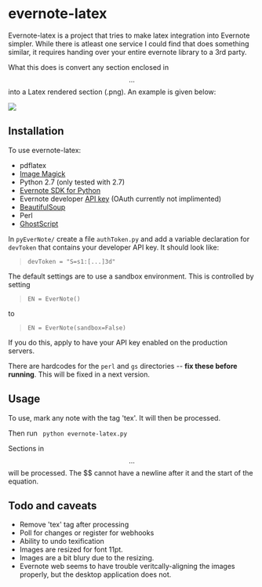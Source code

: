 # evernote-latex #

Evernote-latex is a project that tries to make latex integration into Evernote simpler. While there is atleast one service I could find that does something similar, it requires handing over your entire evernote library to a 3rd party. 

What this does is convert any section enclosed in $$...$$ into a Latex rendered section (.png). An example is given below:

![](https://raw.github.com/Chrismarsh/evernote-latex/master/example.png)


## Installation ##
To use evernote-latex:

- pdflatex
- [Image Magick](http://www.imagemagick.org/script/binary-releases.php)
- Python 2.7 (only tested with 2.7)
- [Evernote SDK for Python](https://github.com/evernote/evernote-sdk-python)
- Evernote developer [API key](http://dev.evernote.com/documentation/cloud/) (OAuth currently not implimented)
- [BeautifulSoup](http://www.crummy.com/software/BeautifulSoup/#Download) 
- Perl
- [GhostScript](http://pages.cs.wisc.edu/~ghost/)


In `pyEverNote/` create a file `authToken.py` and add a variable declaration for `devToken` that contains your developer API key. It should look like:
>`devToken = "S=s1:[...]3d"`

The default settings are to use a sandbox environment. This is controlled by setting
>`EN = EverNote()`

to

>`EN = EverNote(sandbox=False)`

If you do this, apply to have your API key enabled on the production servers.

There are hardcodes for the `perl` and `gs` directories -- **fix these before running**. This will be fixed in a next version.

## Usage ##
To use, mark any note with the tag 'tex'. It will then be processed.

Then run ` python evernote-latex.py`

Sections in $$...$$ will be processed. The $$ cannot have a newline after it and the start of the equation.

## Todo and caveats ##
- Remove 'tex' tag after processing
- Poll for changes or register for webhooks
- Ability to undo texification
- Images are resized for font 11pt.
- Images are a bit blury due to the resizing. 
- Evernote web seems to have trouble veritcally-aligning the images properly, but the desktop application does not.